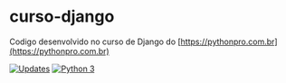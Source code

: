 # curso-django

Codigo desenvolvido no curso de Django do [https://pythonpro.com.br](https://pythonpro.com.br)


[![Updates](https://pyup.io/repos/github/daanrod/curso-django/shield.svg)](https://pyup.io/repos/github/daanrod/curso-django/)
[![Python 3](https://pyup.io/repos/github/daanrod/curso-django/python-3-shield.svg)](https://pyup.io/repos/github/daanrod/curso-django/)
